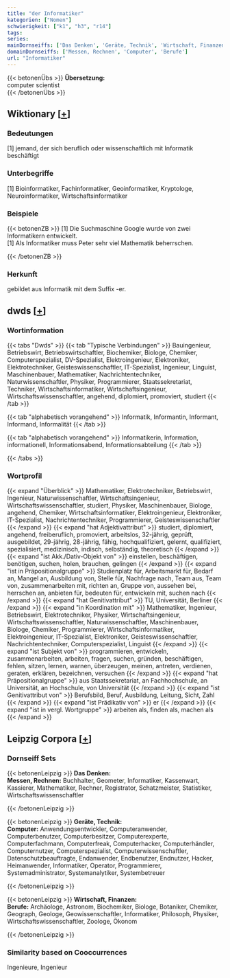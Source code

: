 ```yaml
---
title: "der Informatiker"
kategorien: ["Nomen"]
schwierigkeit: ["k1", "h3", "r14"]
tags:
series:
mainDornseiffs: ['Das Denken', 'Geräte, Technik', 'Wirtschaft, Finanzen']
domainDornseiffs: ['Messen, Rechnen', 'Computer', 'Berufe']
url: "Informatiker"
---
```


{{< betonenÜbs >}}
**Übersetzung:**  
computer scientist  
{{< /betonenÜbs >}}

## Wiktionary [[+](https://de.wiktionary.org/wiki/Informatiker)]

### Bedeutungen
[1] jemand, der sich beruflich oder wissenschaftlich mit Informatik beschäftigt  

### Unterbegriffe
[1] Bioinformatiker, Fachinformatiker, Geoinformatiker, Kryptologe, Neuroinformatiker, Wirtschaftsinformatiker  

### Beispiele
{{< betonenZB >}}
[1] Die Suchmaschine Google wurde von zwei Informatikern entwickelt.  
[1] Als Informatiker muss Peter sehr viel Mathematik beherrschen.  

{{< /betonenZB >}}
### Herkunft
gebildet aus Informatik mit dem Suffix -er.  



## dwds [[+](https://www.dwds.de/wb/Informatiker)]

### Wortinformation
{{< tabs "Dwds" >}}
{{< tab "Typische Verbindungen" >}}
Bauingenieur, Betriebswirt, Betriebswirtschaftler, Biochemiker, Biologe, Chemiker, Computerspezialist, DV-Spezialist, Elektroingenieur, Elektroniker, Elektrotechniker, Geisteswissenschaftler, IT-Spezialist, Ingenieur, Linguist, Maschinenbauer, Mathematiker, Nachrichtentechniker, Naturwissenschaftler, Physiker, Programmierer, Staatssekretariat, Techniker, Wirtschaftsinformatiker, Wirtschaftsingenieur, Wirtschaftswissenschaftler, angehend, diplomiert, promoviert, studiert
{{< /tab >}}

{{< tab "alphabetisch vorangehend" >}}
Informatik, Informantin, Informant, Informand, Informalität
{{< /tab >}}

{{< tab "alphabetisch vorangehend" >}}
Informatikerin, Information, informationell, Informationsabend, Informationsabteilung
{{< /tab >}}

{{< /tabs >}}

### Wortprofil
{{< expand "Überblick" >}} Mathematiker, Elektrotechniker, Betriebswirt, Ingenieur, Naturwissenschaftler, Wirtschaftsingenieur, Wirtschaftswissenschaftler, studiert, Physiker, Maschinenbauer, Biologe, angehend, Chemiker, Wirtschaftsinformatiker, Elektroingenieur, Elektroniker, IT-Spezialist, Nachrichtentechniker, Programmierer, Geisteswissenschaftler {{< /expand >}}
{{< expand "hat Adjektivattribut" >}} studiert, diplomiert, angehend, freiberuflich, promoviert, arbeitslos, 32-jährig, geprüft, ausgebildet, 29-jährig, 28-jährig, fähig, hochqualifiziert, gelernt, qualifiziert, spezialisiert, medizinisch, indisch, selbständig, theoretisch {{< /expand >}}
{{< expand "ist Akk./Dativ-Objekt von" >}} einstellen, beschäftigen, benötigen, suchen, holen, brauchen, gelingen {{< /expand >}}
{{< expand "ist in Präpositionalgruppe" >}} Studienplatz für, Arbeitsmarkt für, Bedarf an, Mangel an, Ausbildung von, Stelle für, Nachfrage nach, Team aus, Team von, zusammenarbeiten mit, richten an, Gruppe von, aussehen bei, herrschen an, anbieten für, bedeuten für, entwickeln mit, suchen nach {{< /expand >}}
{{< expand "hat Genitivattribut" >}} TU, Universität, Berliner {{< /expand >}}
{{< expand "in Koordination mit" >}} Mathematiker, Ingenieur, Betriebswirt, Elektrotechniker, Physiker, Wirtschaftsingenieur, Wirtschaftswissenschaftler, Naturwissenschaftler, Maschinenbauer, Biologe, Chemiker, Programmierer, Wirtschaftsinformatiker, Elektroingenieur, IT-Spezialist, Elektroniker, Geisteswissenschaftler, Nachrichtentechniker, Computerspezialist, Linguist {{< /expand >}}
{{< expand "ist Subjekt von" >}} programmieren, entwickeln, zusammenarbeiten, arbeiten, fragen, suchen, gründen, beschäftigen, fehlen, sitzen, lernen, warnen, überzeugen, meinen, antreten, verdienen, geraten, erklären, bezeichnen, versuchen {{< /expand >}}
{{< expand "hat Präpositionalgruppe" >}} aus Staatssekretariat, an Fachhochschule, an Universität, an Hochschule, von Universität {{< /expand >}}
{{< expand "ist Genitivattribut von" >}} Berufsbild, Beruf, Ausbildung, Leitung, Sicht, Zahl {{< /expand >}}
{{< expand "ist Prädikativ von" >}} er {{< /expand >}}
{{< expand "ist in vergl. Wortgruppe" >}} arbeiten als, finden als, machen als {{< /expand >}}

## Leipzig Corpora [[+](https://corpora.uni-leipzig.de/en/res?word=Informatiker&corpusId=deu_newscrawl-public_2018)]

### Dornseiff Sets
{{< betonenLeipzig >}}
**Das Denken:**  
**Messen, Rechnen:** Buchhalter, Geometer, Informatiker, Kassenwart, Kassierer, Mathematiker, Rechner, Registrator, Schatzmeister, Statistiker, Wirtschaftswissenschaftler  

{{< /betonenLeipzig >}}


{{< betonenLeipzig >}}
**Geräte, Technik:**  
**Computer:** Anwendungsentwickler, Computeranwender, Computerbenutzer, Computerbesitzer, Computerexperte, Computerfachmann, Computerfreak, Computerhacker, Computerhändler, Computernutzer, Computerspezialist, Computerwissenschaftler, Datenschutzbeauftragte, Endanwender, Endbenutzer, Endnutzer, Hacker, Heimanwender, Informatiker, Operator, Programmierer, Systemadministrator, Systemanalytiker, Systembetreuer  

{{< /betonenLeipzig >}}


{{< betonenLeipzig >}}
**Wirtschaft, Finanzen:**  
**Berufe:** Archäologe, Astronom, Biochemiker, Biologe, Botaniker, Chemiker, Geograph, Geologe, Geowissenschaftler, Informatiker, Philosoph, Physiker, Wirtschaftswissenschaftler, Zoologe, Ökonom  

{{< /betonenLeipzig >}}

### Similarity based on Cooccurrences
Ingenieure, Ingenieur

